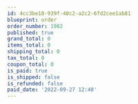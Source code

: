 ```yaml
---
id: 4cc3be18-939f-40c2-a2c2-6fd2cee1ab81
blueprint: order
order_number: 1982
published: true
grand_total: 0
items_total: 0
shipping_total: 0
tax_total: 0
coupon_total: 0
is_paid: true
is_shipped: false
is_refunded: false
paid_date: '2022-09-27 12:48'
---
```

